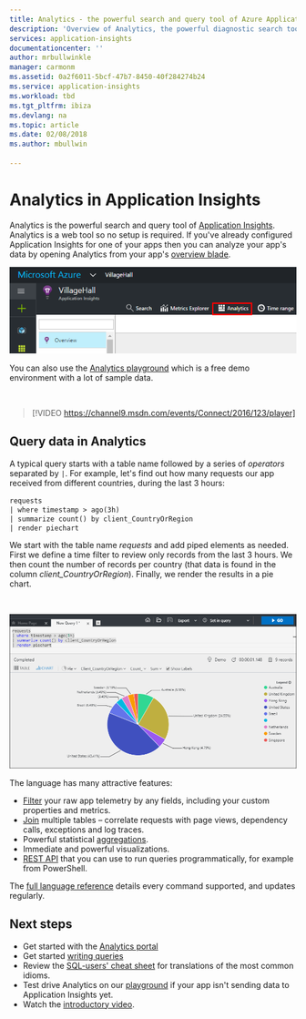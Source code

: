 ```yaml
---
title: Analytics - the powerful search and query tool of Azure Application Insights | Microsoft Docs
description: 'Overview of Analytics, the powerful diagnostic search tool of Application Insights. '
services: application-insights
documentationcenter: ''
author: mrbullwinkle
manager: carmonm
ms.assetid: 0a2f6011-5bcf-47b7-8450-40f284274b24
ms.service: application-insights
ms.workload: tbd
ms.tgt_pltfrm: ibiza
ms.devlang: na
ms.topic: article
ms.date: 02/08/2018
ms.author: mbullwin

---
```

# Analytics in Application Insights
Analytics is the powerful search and query tool of [Application Insights](app-insights-overview.md). Analytics is a web tool so no setup is required. 
If you've already configured Application Insights for one of your apps then you can  analyze your app's data by opening Analytics from your 
app's [overview blade](app-insights-dashboards.md).

![Open portal.azure.com, open your Application Insights resource, and click Analytics.](./media/app-insights-analytics/001.png)

You can also use the [Analytics playground](https://go.microsoft.com/fwlink/?linkid=859557) which is a free demo environment with a lot of sample data.
<br>

<br>

> [!VIDEO https://channel9.msdn.com/events/Connect/2016/123/player] 

## Query data in Analytics
A typical query starts with a table name followed by a series of *operators* separated by `|`.
For example, let's find out how many requests our app received from different countries, during the last 3 hours:
```AIQL
requests
| where timestamp > ago(3h)
| summarize count() by client_CountryOrRegion
| render piechart
```

We start with the table name <em>requests</em> and add piped elements as needed.  First we define a time filter to review only records from the last 3 hours.
We then count the number of records per country (that data is found in the column 
<em>client_CountryOrRegion</em>). Finally, we render the results in a pie chart.

<br>


![Query results](./media/app-insights-analytics/030.png)

The language has many attractive features:

* [Filter](https://docs.loganalytics.io/docs/Language-Reference/Tabular-operators/where-operator) your raw app telemetry by any fields, including your custom properties and metrics.
* [Join](https://docs.loganalytics.io/docs/Language-Reference/Tabular-operators/join-operator) multiple tables – correlate requests with page views, dependency calls, exceptions and log traces.
* Powerful statistical [aggregations](https://docs.loganalytics.io/docs/Language-Reference/Aggregation-functions).
* Immediate and powerful visualizations.
* [REST API](https://dev.applicationinsights.io/) that you can use to run queries programmatically, for example from PowerShell.

The [full language reference](https://go.microsoft.com/fwlink/?linkid=856079) details every command supported, and updates regularly.

## Next steps
* Get started with the [Analytics portal](https://go.microsoft.com/fwlink/?linkid=856587)
* Get started [writing queries](https://go.microsoft.com/fwlink/?linkid=856078)
* Review the [SQL-users' cheat sheet](https://aka.ms/sql-analytics) for translations of the most common idioms.
* Test drive Analytics on our [playground](https://analytics.applicationinsights.io/demo) if your app isn't sending data to Application Insights yet.
* Watch the [introductory video](https://applicationanalytics-media.azureedge.net/home_page_video.mp4).